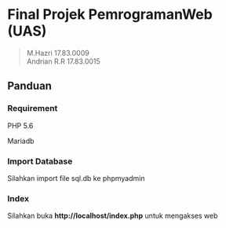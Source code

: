 # Final Projek PemrogramanWeb (UAS)
> M.Hazri     17.83.0009  
> Andrian R.R 17.83.0015

## Panduan
### Requirement
PHP 5.6

Mariadb

### Import Database
Silahkan import file sql.db ke phpmyadmin

### Index
Silahkan buka **http://localhost/index.php** untuk mengakses web
